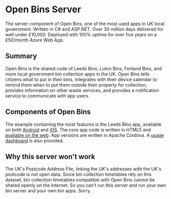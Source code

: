 # Open Bins Server
The server component of Open Bins, one of the most used apps in UK local government. Written in C# and ASP.NET. Over 30 million days delivered for well under £10,000. Deployed with 100% uptime for over five years on a £50/month Azure Web App.

## Summary
Open Bins is the shared code of Leeds Bins, Luton Bins, Fenland Bins, and more local government bin collection apps in the UK. Open Bins tells citizens what to put in their bins, integrates with their device calendar to remind them when to put them outside their property for collection, provides information on other waste services, and provides a notification service to communicate with app users.

## Components of Open Bins
The example containing the most features is the Leeds Bins app, available on both [Android](https://play.google.com/store/apps/details?id=com.imactivate.bins&hl=en_GB) and [iOS](https://itunes.apple.com/gb/app/leeds-bins/id1013036432?mt=8). The core app code is written in HTML5 and [available on the web](https://imactivate.com/leedsbins/newexample/). App versions are written in Apache Cordova. A [usage dashboard](https://imactivate.com/leedsbins/usageexample/) is also provided.

## Why this server won't work
The UK's Postcode Address File, linking the UK's addresses with the UK's postcode is not open data. Since bin collection timetables rely on this dataset, bin collection timetables compatible with Open Bins cannot be shared openly on the internet. So you can't run this server and run your own bin server and your own bin apps. Sorry.
